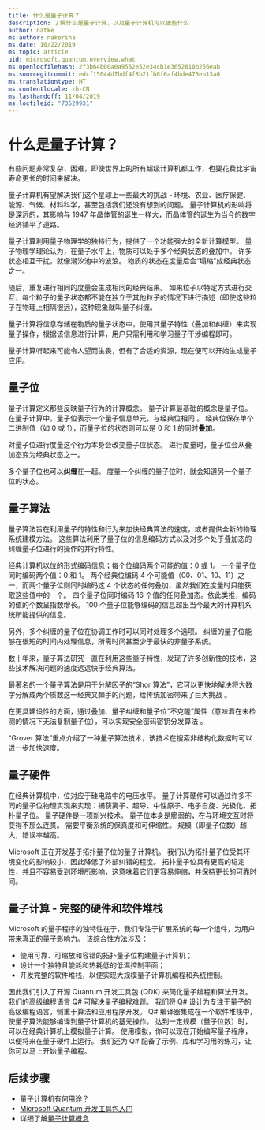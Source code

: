 ```yaml
---
title: 什么是量子计算？
description: 了解什么是量子计算，以及量子计算机可以做些什么
author: natke
ms.author: nakersha
ms.date: 10/22/2019
ms.topic: article
uid: microsoft.quantum.overview.what
ms.openlocfilehash: 2f3b64b00a0a9552e52e34cb1e3652810b266eab
ms.sourcegitcommit: edcf15044d7bdf4f8b21fb8f6af4bde475eb13a0
ms.translationtype: HT
ms.contentlocale: zh-CN
ms.lasthandoff: 11/04/2019
ms.locfileid: "73529931"
---
```

# <a name="what-is-quantum-computing"></a>什么是量子计算？

有些问题非常复杂、困难，即使世界上的所有超级计算机都工作，也要花费比宇宙寿命更长的时间来解决。

量子计算机有望解决我们这个星球上一些最大的挑战 - 环境、农业、医疗保健、能源、气候、材料科学，甚至包括我们还没有想到的问题。 量子计算机的影响将是深远的，其影响与 1947 年晶体管的诞生一样大，而晶体管的诞生为当今的数字经济铺平了道路。

量子计算利用量子物理学的独特行为，提供了一个功能强大的全新计算模型。 量子物理学理论认为，在量子水平上，物质可以处于多个经典状态的叠加中。 许多状态相互干扰，就像潮汐池中的波浪。  物质的状态在度量后会“塌缩”成经典状态之一。 

随后，重复进行相同的度量会生成相同的经典结果。  如果粒子以特定方式进行交互，每个粒子的量子状态都不能在独立于其他粒子的情况下进行描述（即使这些粒子在物理上相隔很远），这种现象就叫量子纠缠。  

量子计算将信息存储在物质的量子状态中，使用其量子特性（叠加和纠缠）来实现量子操作，根据该信息进行计算，用户只需利用和学习量子干涉编程即可。

量子计算听起来可能令人望而生畏，但有了合适的资源，现在便可以开始生成量子应用。

## <a name="the-qubit"></a>量子位

量子计算定义那些反映量子行为的计算概念。  量子计算最基础的概念是量子位。  在量子计算中，量子位表示一个量子信息单元，与经典位相同  。 经典位保存单个二进制值（如 0 或 1），而量子位的状态则可以是 0 和 1 的同时**叠加**。  

对量子位进行度量这个行为本身会改变量子位状态。 进行度量时，量子位会从叠加态变为经典状态之一。  

多个量子位也可以**纠缠**在一起。 度量一个纠缠的量子位时，就会知道另一个量子位的状态。

## <a name="quantum-algorithms"></a>量子算法

量子算法旨在利用量子的特性和行为来加快经典算法的速度，或者提供全新的物理系统建模方法。  这些算法利用了量子位的信息编码方式以及对多个处于叠加态的纠缠量子位进行的操作的并行特性。  

经典计算机以位的形式编码信息；每个位编码两个可能的值：0 或 1。  一个量子位同时编码两个值：0 和 1。  两个经典位编码 4 个可能值（00、01、10、11）之一，而两个量子位则同时编码这 4 个状态的任何叠加，虽然我们在度量时只能获取这些值中的一个。 四个量子位同时编码 16 个值的任何叠加态。依此类推，编码的值的个数呈指数增长。  100 个量子位能够编码的信息超出当今最大的计算机系统所能提供的信息。  

另外，多个纠缠的量子位在协调工作时可以同时处理多个选项。 纠缠的量子位能够在很短的时间内处理信息，所需时间甚至少于最快的非量子系统。

数十年来，量子算法研究一直在利用这些量子特性，发现了许多创新性的技术，这些技术解决问题的速度远远快于经典算法。  

最著名的一个量子算法是用于分解因子的“Shor 算法”，它可以更快地解决将大数字分解成两个质数这一经典又棘手的问题，给传统加密带来了巨大挑战  。

在更具建设性的方面，通过叠加、量子纠缠和量子位“不克隆”属性（意味着在未检测的情况下无法复制量子位），可以实现安全密码密钥分发算法  。

“Grover 算法”重点介绍了一种量子算法技术，该技术在搜索非结构化数据时可以进一步加快速度。 

## <a name="quantum-hardware"></a>量子硬件

在经典计算机中，位对应于硅电路中的电压水平。 量子计算硬件可以通过许多不同的量子位物理实现来实现：捕获离子、超导、中性原子、电子自旋、光极化、拓扑量子位。 量子硬件是一项新兴技术。 量子位本身是脆弱的，在与环境交互时将变得不那么连贯。 需要平衡系统的保真度和可伸缩性。 规模（即量子位数）越大，错误率越高。

Microsoft 正在开发基于拓扑量子位的量子计算机。 我们认为拓扑量子位受其环境变化的影响较小，因此降低了外部纠错的程度。 拓扑量子位具有更高的稳定性，并且不容易受到环境所影响，这意味着它们更容易伸缩，并保持更长的可靠时间。

## <a name="quantum-computing--a-full-hardware-and-software-stack"></a>量子计算 - 完整的硬件和软件堆栈

Microsoft 的量子程序的独特性在于，我们专注于扩展系统的每一个组件，为用户带来真正的量子影响力。 该综合性方法涉及：

* 使用可靠、可缩放和容错的拓扑量子位构建量子计算机； 
* 设计一个独特且能耗和热耗低的低温控制平面； 
* 开发完整的软件堆栈，以便实现大规模量子计算机编程和系统控制。

因此我们引入了开源 Quantum 开发工具包 (QDK) 来简化量子编程和算法开发。 我们的高级编程语言 Q# 可解决量子编程难题。  我们将 Q# 设计为专注于量子的高级编程语言，侧重于算法和应用程序开发。 Q# 编译器集成在一个软件堆栈中，使量子算法能够编译到量子计算机的基元操作。  达到一定规模（量子位数）时，可以在经典计算机上模拟量子计算。 使用模拟，你可以现在开始编写量子程序，以便将来在量子硬件上运行。  我们还为 Q# 配备了示例、库和学习用的练习，让你可以马上开始量子编程。 

## <a name="next-steps"></a>后续步骤

* [量子计算机有何用途？](xref:microsoft.quantum.overview.computers)
* [Microsoft Quantum 开发工具包入门](xref:microsoft.quantum.welcome)
* 详细了解[量子计算概念](xref:microsoft.quantum.concepts.intro)
